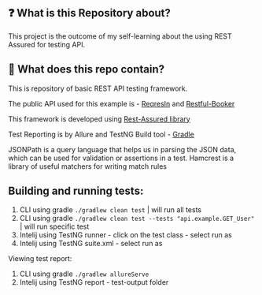 ## :question: What is this Repository about?
This project is the outcome of my self-learning about the using  REST Assured for testing API. 

## :briefcase: What does this repo contain?
This is repository of basic REST API testing framework. 

The public API used for this example is - [ReqresIn](https://reqres.in/api) and [Restful-Booker](https://restful-booker.herokuapp.com)


This framework is developed using [Rest-Assured library](https://rest-assured.io/)


Test Reporting is by Allure and TestNG
Build tool - [Gradle](https://gradle.org/)

JSONPath is a query language that helps us in parsing the JSON data, which can be used for validation or assertions in a test.
Hamcrest is a library of useful matchers for writing match rules

## Building and running tests: 
1. CLI using gradle ```./gradlew clean test``` | will run all tests
2. CLI using gradle ```./gradlew clean test --tests "api.example.GET_User"``` | will run specific test
3. Intelij using TestNG runner - click on the test class - select run as 
4. Intelij using TestNG suite.xml - select run as 

Viewing test report: 
1. CLI using gradle ```./gradlew allureServe```
2. Intelij using TestNG report - test-output folder 
